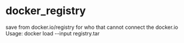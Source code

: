 # docker_registry
save from docker.io/registry
for who that cannot connect the docker.io
Usage:
docker load --input registry.tar
